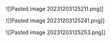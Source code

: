 ![[Pasted image 20231203125211.png]]

![[Pasted image 20231203125241.png]]


![[Pasted image 20231203125253.png]]